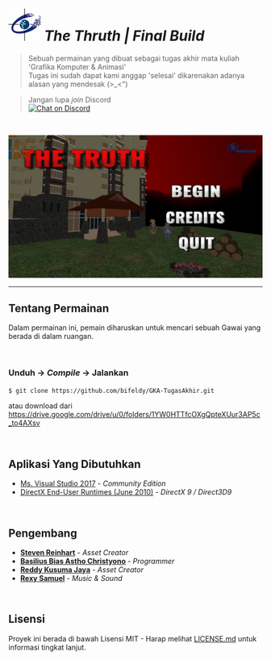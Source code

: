 # ![logo](Logo.png) *The Thruth | Final Build*

> Sebuah permainan yang dibuat sebagai tugas akhir mata kuliah 'Grafika Komputer & Animasi' <br />
> Tugas ini sudah dapat kami anggap 'selesai' dikarenakan adanya alasan yang mendesak (>_<") <br />

> Jangan lupa *join* Discord <br />
[![Chat on Discord](https://discordapp.com/api/guilds/342220398022098944/widget.png "Chat on Discord")](https://discord.gg/xGWdExk)

<br />

![](Screenshot.png)

----

## Tentang Permainan

Dalam permainan ini, pemain diharuskan untuk mencari sebuah Gawai yang berada di dalam ruangan.

<br />

### Unduh -> *Compile* -> Jalankan

```sh
$ git clone https://github.com/bifeldy/GKA-TugasAkhir.git
```
atau download dari https://drive.google.com/drive/u/0/folders/1YW0HTTfcOXgQpteXUur3AP5c_to4AXsv

<br />

## Aplikasi Yang Dibutuhkan

* [Ms. Visual Studio 2017](https://visualstudio.microsoft.com/downloads/) - *Community Edition*
* [DirectX End-User Runtimes (June 2010)](https://www.microsoft.com/en-us/download/details.aspx?id=8109) - *DirectX 9 / Direct3D9*

<br />

## Pengembang

* [**Steven Reinhart**](https://www.FaceBook.com/Steven.Kam.73) - *Asset Creator*
* [**Basilius Bias Astho Christyono**](https://www.FaceBook.com/Bifeldy) - *Programmer*
* [**Reddy Kusuma Jaya**](https://www.FaceBook.com/Reddy.KusumaJaya) - *Asset Creator*
* [**Rexy Samuel**](https://www.FaceBook.com/Reximug) - *Music & Sound*

<br />

## Lisensi

Proyek ini berada di bawah Lisensi MIT - Harap melihat [LICENSE.md](LICENSE.md) untuk informasi tingkat lanjut.
